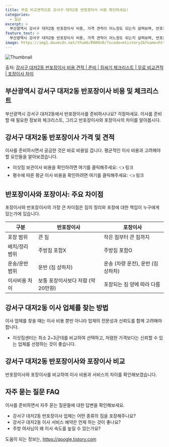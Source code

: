 ```yaml
---
title: 무료 비교견적으로 강서구 대저2동 반포장이사 비용 확인하세요!
categories:
  - 일상
excerpt: >
  부산광역시 강서구 대저2동 반포장이사 비용, 가격 견적이 어느정도 되는지 살펴보며, 반포장이사를 준비함에 있어 짐싸기 준비 체크리스트가 무엇인지 보겠습니다. 마지막으로 포장이사와 차이점을 통해 무료 비교견적으로 어떤 것이 더 합리적인 선택인지 공유 드립니다.강서구 대저2동 포장이사 견적 샘플 보기 👈 클릭강서구 대저2동 포장이사 가격 살펴보기 👈 클릭강서구 대저2동 반포장이사 평균 이사 비용평수강서구 대저2동 평균 이사 비용원룸 이사9평 이하 (1톤)30만원~투룸/쓰리룸 이사16평 ~ 20평 (2.5톤)80만원~쓰리룸 이사21평 (5톤) ~110만원~우리집 무료 이사견적 받기 👈 클릭포장 vs 반포장: 주요 차이점포장과 반포장의 가장 큰 차이점은 짐의 정리와 포장에 대한 책임이 누구에게 있는가입니다..
feature_text: >
  부산광역시 강서구 대저2동 반포장이사 비용, 가격 견적이 어느정도 되는지 살펴보며, 반포장이사를 준비함에 있어 짐싸기 준비 체크리스트가 무엇인지 보겠습니다. 마지막으로 포장이사와 차이점을 통해 무료 비교견적으로 어떤 것이 더 합리적인 선택인지 공유 드립니다.강서구 대저2동 포장이사 견적 샘플 보기 👈 클릭강서구 대저2동 포장이사 가격 살펴보기 👈 클릭강서구 대저2동 반포장이사 평균 이사 비용평수강서구 대저2동 평균 이사 비용원룸 이사9평 이하 (1톤)30만원~투룸/쓰리룸 이사16평 ~ 20평 (2.5톤)80만원~쓰리룸 이사21평 (5톤) ~110만원~우리집 무료 이사견적 받기 👈 클릭포장 vs 반포장: 주요 차이점포장과 반포장의 가장 큰 차이점은 짐의 정리와 포장에 대한 책임이 누구에게 있는가입니다..
image: https://img1.daumcdn.net/thumb/R800x0/?scode=mtistory2&fname=https%3A%2F%2Fblog.kakaocdn.net%2Fdn%2FzWR62%2FbtsHbNejO7Z%2FfYbinZJHRfiwviLPCGWWzk%2Fimg.webp
---
```


![Thumbnail](https://img1.daumcdn.net/thumb/R800x0/?scode=mtistory2&fname=https%3A%2F%2Fblog.kakaocdn.net%2Fdn%2FzWR62%2FbtsHbNejO7Z%2FfYbinZJHRfiwviLPCGWWzk%2Fimg.webp)

<p>출처: <a href="https://qoogle.tistory.com/9723" rel="dofollow">강서구 대저2동 반포장이사 비용 견적 | 준비 | 짐싸기 체크리스트 | 무료 비교견적 | 포장이사 차이</a> </p>

## 부산광역시 강서구 대저2동 반포장이사 비용 및 체크리스트

부산광역시 강서구 대저2동에서 반포장이사를 준비하시나요? 걱정마세요. 이사를 준비할 때 필요한 정보와 체크리스트, 그리고 반포장이사와
포장이사의 차이를 알아봅시다.

## 강서구 대저2동 반포장이사 가격 및 견적

이사를 준비하시면서 궁금한 것은 바로 비용일 겁니다. 평균적인 이사 비용과 고려해야 할 요인들을 알아보겠습니다.

  * 이삿짐 보관이사 비용을 확인하려면 여기를 클릭해주세요: 👈 링크
  * 평수에 따른 평균 이사 비용을 확인하려면 여기를 클릭해주세요: 👈 링크

## 반포장이사와 포장이사: 주요 차이점

포장이사와 반포장이사의 가장 큰 차이점은 짐의 정리와 포장에 대한 책임이 누구에게 있는가에 있습니다.

**구분** | **반포장이사** | **포장이사**  
---|---|---  
포장 범위 | 큰 짐 | 작은 짐부터 큰 짐까지  
배치/정리 범위 | 주방짐 포함X | 주방짐 포함O  
운송/운반 범위 | 운반 (짐 상하차) | 운송 (차량 운전), 운반 (짐 상하차)  
이사비용 차이 | 보통 포장이사보다 저렴 (약 20만원) | 포장되는 짐 양에 따라 다름  
  
## 강서구 대저2동 이사 업체를 찾는 방법

이사 업체를 찾을 때는 이사 비용 뿐만 아니라 업체의 전문성과 신뢰도를 함께 고려해야 합니다.

  * 이삿짐센터는 최소 2~3군데를 비교하여 선택하고, 저렴한 가격보다는 신뢰할 수 있는 업체를 선정하는 것이 좋습니다.

## 강서구 대저2동 반포장이사와 포장이사 비교

반포장이사와 포장이사를 비교하여 이사 비용과 서비스의 차이를 확인해보겠습니다.

## 자주 묻는 질문 FAQ

이사를 준비하면서 자주 묻는 질문들에 대한 답변을 확인해보세요.

  * 강서구 대저2동 반포장이사 업체는 어떤 종류의 짐을 포장해주나요?
  * 강서구 대저2동 이사 서비스 예약은 언제 하는 것이 좋나요?
  * 주방 여사님이 왜 이사 속도를 높일 수 있는가요?



 

도움이 되는 정보는, <a href="https://qoogle.tistory.com" rel="dofollow">https://qoogle.tistory.com</a>


